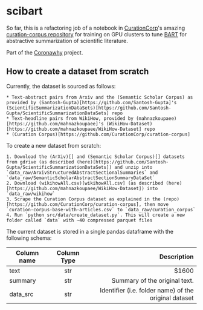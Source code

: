 # scibart

So far, this is a refactoring job of a notebook in [CurationCorp](https://github.com/CurationCorp)'s amazing [curation-corpus repository](https://github.com/CurationCorp/curation-corpus) for training on GPU clusters to tune [BART](https://arxiv.org/abs/1910.13461) for abstractive summarization of scientific literature.

Part of the [Coronawhy](http://coronawhy.com) project.


## How to create a dataset from scratch

Currently, the dataset is sourced as follows:

    * Text-abstract pairs from Arxiv and the (Semantic Scholar Corpus) as provided by (Santosh-Gupta)[https://github.com/Santosh-Gupta]'s (ScientificSummarizationDataSets)[https://github.com/Santosh-Gupta/ScientificSummarizationDataSets] repo
    * Text-headline pairs from WikiHow, provided by (mahnazkoupaee)[https://github.com/mahnazkoupaee]'s (WikiHow-Dataset)[https://github.com/mahnazkoupaee/WikiHow-Dataset] repo
    * (Curation Corpus)[https://github.com/CurationCorp/curation-corpus]

To create a new dataset from scratch:

    1. Download the (ArXiv)[] and (Semantic Scholar Corpus)[] datasets from gdrive (as described (here)[https://github.com/Santosh-Gupta/ScientificSummarizationDataSets]) and unzip into `data_raw/ArxivStructuredAbstractSectionalSummaries` and `data_raw/SemanticScholarAbstractSectionSummaryDataSet`
    2. Download (wikihowAll.csv)[wikihowAll.csv] (as described (here)[https://github.com/mahnazkoupaee/WikiHow-Dataset]) into `data_raw/wikihow`
    3. Scrape the Curation Corpus dataset as explained in the (repo)[https://github.com/CurationCorp/curation-corpus], then move `curation-corpus-base-with-articles.csv` to `data_raw/curation_corpus`
    4. Run `python src/data/create_dataset.py`. This will create a new folder called `data` with ~40 compressed parquet files

The current dataset is stored in a single pandas dataframe with the following schema:

| Column name        | Column Type           | Description  |
| ------------- |:-------------:| -----:|
| text      | str | $1600 | Original text on which the summary is based.
| summary      | str      |   Summary of the original text. |
| data_src | str      |    Identifier (i.e. folder name) of the original dataset |